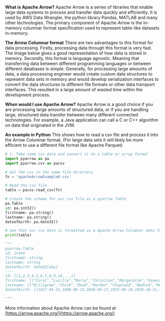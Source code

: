 **What is Apache Arrow?**
Apache Arrow is a series of libraries that enable large data systems to process and transfer data quickly and efficiently. It is used by AWS Data Wrangler, the python library Pandas, MATLAB and many other technologies. The primary component of Apache Arrow is the in-memory columnar format specification used to represent table-like datasets in-memory.

**The Arrow Columnar format**
There are two advantages to this format for data processing. Firstly, processing data through this format is very fast. The image below gives a good representation of how data is stored in memory. Secondly, this format is language agnostic. Meaning that transferring data between different programming languages or between different databases is simple. Generally, for processing large amounts of data, a data processing engineer would create custom data structures to represent data sets in memory and would develop serialization interfaces to convert the data structures to different file formats or other data transport interfaces. This resulted in a large amount of wasted time within the development process.

**When would I use Apache Arrow?**
Apache Arrow is a good choice if you are processing large amounts of structured data, or if you are handling large, structured data transfer between many different connected technologies. For example, a Java application can call a C or C++ algorithm on data that originated in the JVM.

**An example in Python**
This shows how to read a csv file and process it into the Arrow Columnar format. (For large data sets it will likely be more efficient to use a different file format like Apache Parquet)

```py
# 1. Take some csv data and convert it to a table or array format
import pyarrow as pa
import pyarrow.csv as pacsv

# Get the csv in the same file directory
fn = 'apacheArrowExample0.csv'

# Read the csv file
table = pacsv.read_csv(fn)

# Create the schema for our csv file as a pyarrow Table
pa.Table
id: pa.int32()
firstname: pa.string()
lastname: pa.string()
dateofbirth: pa.date32()

# See that our csv data is formatted as a Apache Arrow Columnar data format
print(table)

"""
pyarrow.Table
id: int64
firstname: string
lastname: string
dateofbirth: date32[day]
----
id: [[1,2,3,4,5,6,7,8,9,10,...]]
firstname: [["Coral","Lucille","Marcy","Christian","Margarette","Vanessa","Christal","Anallese","Aaren","Christian",...]]
lastname: [["Killigrew","Chick","Read","Marden","Chapland","Nedrud","Mott","Johanna","Norrie","Bahr",...]]
dateofbirth: [[1917-01-15,1900-09-15,2018-03-27,1975-09-24,1929-10-31,1987-12-10,1995-12-26,1981-05-28,1914-07-04,1933-04-08,...]]

"""
```

More information about Apache Arrow can be found at [https://arrow.apache.org/](https://arrow.apache.org/)
